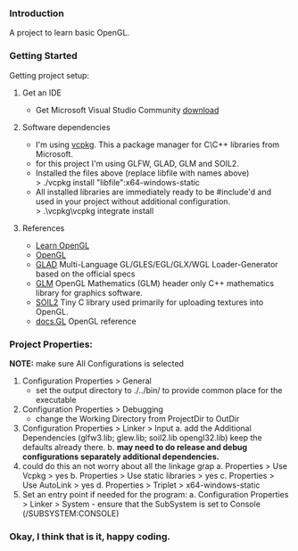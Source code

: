 ### Introduction 
A project to learn basic OpenGL.

### Getting Started
Getting project setup:
1.	Get an IDE
	- Get Microsoft Visual Studio Community [download](https://www.visualstudio.com/vs/community/)
2.	Software dependencies
	- I'm using [vcpkg](https://github.com/Microsoft/vcpkg).  This a package manager for C\C++ libraries from Microsoft.
	- for this project I'm using GLFW, GLAD, GLM and SOIL2.
    - Installed the files above (replace libfile with names above) <br> > ./vcpkg install "libfile":x64-windows-static
    - All installed libraries are immediately ready to be #include'd and used in your project without additional configuration. <br> > .\vcpkg\vcpkg integrate install

3.  References
	- [Learn OpenGL](https://learnopengl.com/)
	- [OpenGL](https://www.opengl.org/)
	- [GLAD](https://github.com/Dav1dde/glad) Multi-Language GL/GLES/EGL/GLX/WGL Loader-Generator based on the official specs
    - [GLM](https://glm.g-truc.net/0.9.9/index.html) OpenGL Mathematics (GLM) header only C++ mathematics library for graphics software.
    - [SOIL2](https://bitbucket.org/SpartanJ/soil2/src/default/) Tiny C library used primarily for uploading textures into OpenGL.
	- [docs.GL](http://docs.gl/) OpenGL reference

### Project Properties:

**NOTE:** make sure All Configurations is selected
1. Configuration Properties > General
	- set the output directory to ./../bin/ to provide common place for the executable
2. Configuration Properties > Debugging
    - change the Working Directory from ProjectDir to OutDir 
2. Configuration Properties > Linker > Input
	a. add the Additional Dependencies (glfw3.lib; glew.lib; soil2.lib opengl32.lib) keep the defaults already there.
    b. **may need to do release and debug configurations separately additional dependencies.**
3. could do this an not worry about all the linkage grap
    a. Properties > Use Vcpkg > yes
    b. Properties > Use static libraries > yes
    c. Properties > Use AutoLink > yes
    d. Properties > Triplet > x64-windows-static
4. Set an entry point if needed for the program:
    a. Configuration Properties > Linker > System
        - ensure that the SubSystem is set to Console (/SUBSYSTEM:CONSOLE)

### Okay, I think that is it, happy coding. 
